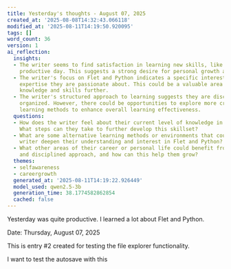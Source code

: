 ```yaml
---
title: Yesterday's thoughts - August 07, 2025
created_at: '2025-08-08T14:32:43.066118'
modified_at: '2025-08-11T14:19:50.920095'
tags: []
word_count: 36
version: 1
ai_reflection:
  insights:
  - The writer seems to find satisfaction in learning new skills, like yesterday's
    productive day. This suggests a strong desire for personal growth and career development.
  - The writer's focus on Flet and Python indicates a specific interest or area of
    expertise they are passionate about. This could be a valuable area to deepen their
    knowledge and skills further.
  - The writer's structured approach to learning suggests they are disciplined and
    organized. However, there could be opportunities to explore more creative or spontaneous
    learning methods to enhance overall learning effectiveness.
  questions:
  - How does the writer feel about their current level of knowledge in Flet and Python?
    What steps can they take to further develop this skillset?
  - What are some alternative learning methods or environments that could help the
    writer deepen their understanding and interest in Flet and Python?
  - What other areas of their career or personal life could benefit from a structured
    and disciplined approach, and how can this help them grow?
  themes:
  - selfawareness
  - careergrowth
  generated_at: '2025-08-11T14:19:22.926449'
  model_used: qwen2.5-3b
  generation_time: 38.1774582862854
  cached: false
---
```


Yesterday was quite productive. I learned a lot about Flet and Python.

Date: Thursday, August 07, 2025

This is entry #2 created for testing the file explorer functionality.

I want to test the autosave with this